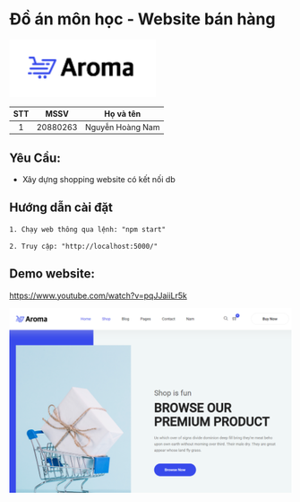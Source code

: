 # Đồ án môn học - Website bán hàng 

![Alt text](aroma_logo.PNG)


| STT |    MSSV    | Họ và tên             |    
| :-: | :--------: | --------------------- | 
|  1  | 20880263 | Nguyễn Hoàng Nam  |  


## Yêu Cầu:

- Xây dựng shopping website có kết nối db<br/>

## Hướng dẫn cài đặt

```
1. Chạy web thông qua lệnh: "npm start"
```
```
2. Truy cập: "http://localhost:5000/"
```
## Demo website:

https://www.youtube.com/watch?v=pqJJaiiLr5k

[![Watch the video](MH_aroma.PNG)](https://www.youtube.com/watch?v=pqJJaiiLr5k)


